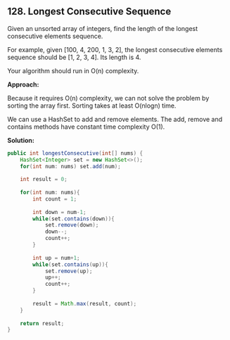 ## 128. Longest Consecutive Sequence

Given an unsorted array of integers, find the length of the longest consecutive elements sequence.

For example, given [100, 4, 200, 1, 3, 2], the longest consecutive elements sequence should be [1, 2, 3, 4]. Its length is 4.

Your algorithm should run in O(n) complexity.

**Approach:**

Because it requires O(n) complexity, we can not solve the problem by sorting the array first. Sorting takes at least O(nlogn) time.

We can use a HashSet to add and remove elements. The add, remove and contains methods have constant time complexity O(1).

**Solution:**

```java
public int longestConsecutive(int[] nums) {
    HashSet<Integer> set = new HashSet<>();
    for(int num: nums) set.add(num);
 
    int result = 0;
 
    for(int num: nums){
        int count = 1;
 
        int down = num-1;
        while(set.contains(down)){
            set.remove(down);
            down--;
            count++;
        }
 
        int up = num+1;
        while(set.contains(up)){
            set.remove(up);
            up++;
            count++;
        }
 
        result = Math.max(result, count);
    }
 
    return result;
}
```